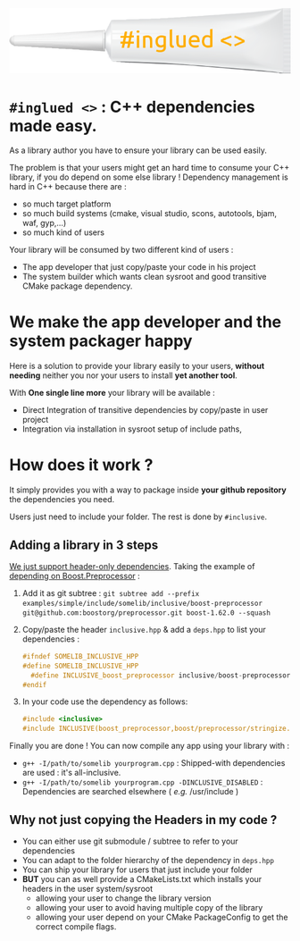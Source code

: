 ![#inglued <>](doc/logo.png)

# `#inglued <>` : C++ dependencies made easy.
As a library author you have to ensure your library can be used easily. 

The problem is that your users might get an hard time to consume your C++ library, if you do depend on some else library ! Dependency management is hard in C++ because there are :
  - so much target platform
  - so much build systems (cmake, visual studio, scons, autotools, bjam, waf, gyp,...)
  - so much kind of users

Your library will be consumed by two different kind of users :
  - The app developer that just copy/paste your code in his project
  - The system builder which wants clean sysroot and good transitive CMake package dependency.

# We make the app developer and the system packager happy 
Here is a solution to provide your library easily to your users, **without needing** neither you nor your users to install **yet another tool**.

With **One single line more** your library will be available :

  - Direct Integration of transitive dependencies by copy/paste in user project
  - Integration via installation in sysroot setup of include paths, 

# How does it work ?
It simply provides you with a way to package inside **your github repository** the dependencies you need. 

Users just need to include your folder. The rest is done by `#inclusive`.

## Adding a library in 3 steps
[We just support header-only dependencies](doc/rationale/WHY_HEADER_ONLY.md). Taking the example of [depending on Boost.Preprocessor](examples/simple) :

  1. Add it as git subtree : `git subtree add --prefix examples/simple/include/somelib/inclusive/boost-preprocessor git@github.com:boostorg/preprocessor.git boost-1.62.0 --squash`
  2. Copy/paste the header `inclusive.hpp` & add a `deps.hpp` to list your dependencies :

      ```cpp
      #ifndef SOMELIB_INCLUSIVE_HPP
      #define SOMELIB_INCLUSIVE_HPP
        #define INCLUSIVE_boost_preprocessor inclusive/boost-preprocessor/include
      #endif
      ```

  3. In your code use the dependency as follows: 

      ```cpp
      #include <inclusive>
      #include INCLUSIVE(boost_preprocessor,boost/preprocessor/stringize.hpp)
      ```

Finally you are done ! You can now compile any app using your library with : 
  * `g++ -I/path/to/somelib yourprogram.cpp` : Shipped-with dependencies are used : it's all-inclusive. 
  * `g++ -I/path/to/somelib yourprogram.cpp -DINCLUSIVE_DISABLED` : Dependencies are searched elsewhere ( *e.g.* /usr/include )

## Why not just copying the Headers in my code ?

  - You can either use git submodule / subtree to refer to your dependencies
  - You can adapt to the folder hierarchy of the dependency in `deps.hpp`
  - You can ship your library for users that just include your folder
  - **BUT** you can as well provide a CMakeLists.txt which installs your headers in the user system/sysroot
    * allowing your user to change the library version
    * allowing your user to avoid having multiple copy of the library
    * allowing your user depend on your CMake PackageConfig to get the correct compile flags.
